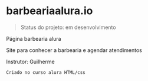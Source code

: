 # barbeariaalura.io


>Status do projeto: em desenvolvimento

Página barbearia alura

Site para conhecer a barbearia e agendar atendimentos

Instrutor: Guilherme

```
Criado no curso alura HTML/css
```

